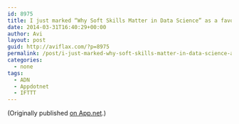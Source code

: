 ```yaml
---
id: 8975
title: I just marked “Why Soft Skills Matter in Data Science” as a favorite in Readability. http://www.readability.com/articles/phyu0g5m
date: 2014-03-31T16:40:29+00:00
author: Avi
layout: post
guid: http://aviflax.com/?p=8975
permalink: /post/i-just-marked-why-soft-skills-matter-in-data-science-as-a-favorite-in-readability-httpwww-readability-comarticlesphyu0g5m/
categories:
  - none
tags:
  - ADN
  - Appdotnet
  - IFTTT
---
```

(Originally published [on App.net](http://alpha.app.net/aviflax/post/27221276).)
